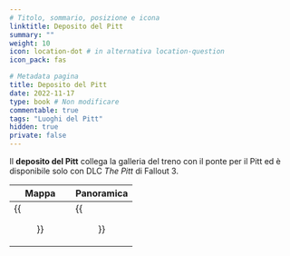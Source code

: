 ```yaml
---
# Titolo, sommario, posizione e icona
linktitle: Deposito del Pitt
summary: ""
weight: 10
icon: location-dot # in alternativa location-question
icon_pack: fas

# Metadata pagina
title: Deposito del Pitt
date: 2022-11-17
type: book # Non modificare
commentable: true
tags: "Luoghi del Pitt"
hidden: true
private: false 
---
```


<div class="fo3">

Il **deposito del Pitt** collega la galleria del treno con il ponte per il Pitt ed è disponibile solo con DLC *The Pitt* di Fallout 3. 

| Mappa  | Panoramica |
| ----- |  ---------- |
|  {{<figure src="fo3/Pitt_Train_Yard_loc.webp">}}                  |  {{<figure src="fo3/Train_Yard.webp">}}         | 

</div>

